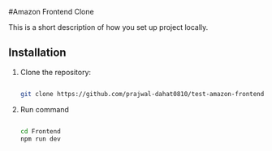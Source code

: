 #Amazon Frontend Clone

This is a short description of how you set up project locally.

## Installation

1. Clone the repository:

   ```bash

   git clone https://github.com/prajwal-dahat0810/test-amazon-frontend-clone.git
   ```

2. Run command

   ```bash

   cd Frontend
   npm run dev
   ```
